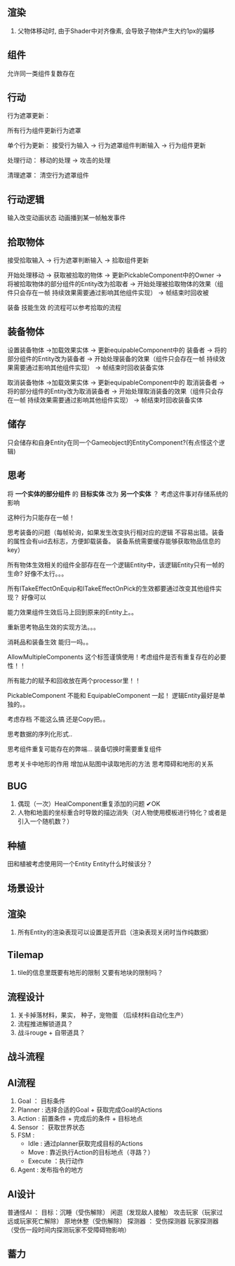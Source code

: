 ## 渲染

1. 父物体移动时, 由于Shader中对齐像素, 会导致子物体产生大约1px的偏移

## 组件

允许同一类组件复数存在

## 行动

行为遮罩更新：

所有行为组件更新行为遮罩

单个行为更新：
接受行为输入 -> 行为遮罩组件判断输入 -> 行为组件更新

处理行动：
移动的处理 -> 攻击的处理

清理遮罩：
清空行为遮罩组件


## 行动逻辑

输入改变动画状态
动画播到某一帧触发事件


## 拾取物体

接受拾取输入 -> 行为遮罩判断输入 -> 拾取组件更新

开始处理移动 -> 获取被拾取的物体 -> 更新PickableComponent中的Owner -> 将被拾取物体的部分组件的Entity改为拾取者 -> 开始处理被拾取物体的效果（组件只会存在一帧 持续效果需要通过影响其他组件实现） -> 帧结束时回收被

装备 技能生效 的流程可以参考拾取的流程


## 装备物体

设置装备物体 ->加载效果实体 -> 更新equipableComponent中的 装备者 -> 将的部分组件的Entity改为装备者 -> 开始处理装备的效果（组件只会存在一帧 持续效果需要通过影响其他组件实现） -> 帧结束时回收装备实体

取消装备物体 ->加载效果实体 -> 更新equipableComponent中的 取消装备者 -> 将的部分组件的Entity改为取消装备者 -> 开始处理取消装备的效果（组件只会存在一帧 持续效果需要通过影响其他组件实现） -> 帧结束时回收装备实体


## 储存

只会储存和自身Entity在同一个Gameobject的EntityComponent?(有点怪这个逻辑)

## 思考

将 **一个实体的部分组件** 的 **目标实体** 改为 **另一个实体** ？ 考虑这件事对存储系统的影响

这种行为只能存在一帧！

思考装备的问题（每帧轮询，如果发生改变执行相对应的逻辑 不容易出错。装备的属性会有uid去标志，方便卸载装备。 装备系统需要缓存能够获取物品信息的key）


所有物体生效相关的组件全部存在在一个逻辑Entity中，该逻辑Entity只有一帧的生命? 好像不太行。。。

所有ITakeEffectOnEquip和ITakeEffectOnPick的生效都要通过改变其他组件实现？ 好像可以

能力效果组件生效后马上回到原来的Entity上。。

重新思考物品生效的实现方法。。。

消耗品和装备生效 能归一吗。。

AllowMultipleComponents 这个标签谨慎使用！考虑组件是否有重复存在的必要性！！

所有能力的赋予和回收放在两个processor里！！

PickableComponent 不能和 EquipableComponent 一起！ 逻辑Entity最好是单独的。。


<!-- 可以考虑长久的把一个Entity的Component赋予给另一个物体。。。。1.entity本身必须不能生效 2.不会出现重复的情况3.要和能力生效的情况区分开 --> 考虑存档 不能这么搞  还是Copy把。。

思考数据的序列化形式..

思考组件重复可能存在的弊端... 装备切换时需要重复组件

思考关卡中地形的作用 增加从贴图中读取地形的方法 思考障碍和地形的关系

## BUG

1. 偶现（一次）HealComponent重复添加的问题 ✔OK
2. 人物和地面的坐标重合时导致的描边消失（对人物使用模板进行特化？或者是引入一个随机数？）

## 种植

田和植被考虑使用同一个Entity
Entity什么时候该分？


## 场景设计

## 渲染
1. 所有Entity的渲染表现可以设置是否开启（渲染表现关闭时当作纯数据）


## Tilemap

1. tile的信息里既要有地形的限制 又要有地块的限制吗？


## 流程设计

1. 关卡掉落材料，果实，  种子，宠物蛋 （后续材料自动化生产） 
2. 流程推进解锁道具？
3. 战斗rouge + 自带道具？

## 战斗流程


## AI流程

1. Goal ： 目标条件
2. Planner : 选择合适的Goal + 获取完成Goal的Actions
3. Action : 前置条件 + 完成后的条件 + 目标地点
4. Sensor ： 获取世界状态
5. FSM : 
   + Idle : 通过planner获取完成目标的Actions
   + Move : 靠近执行Action的目标地点（寻路？）
   + Execute ：执行动作
6. Agent : 发布指令的地方


## AI设计

普通怪AI ： 
目标：沉睡（受伤解除）  闲逛（发现敌人接触） 攻击玩家（玩家过远或玩家死亡解除） 原地休整（受伤解除）
探测器 ： 受伤探测器    玩家探测器（受伤一段时间内探测玩家不受障碍物影响）

## 蓄力
